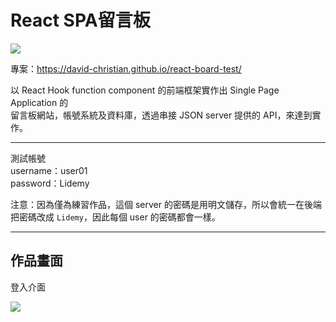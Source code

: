 # React SPA留言板  

![](https://lh3.googleusercontent.com/RooeZkA3Gnm8u6FVPwZz-EMq9TLrPTQznLv-9CXzwtvkoH7RtqTDtwK0oEbavYuus7ez7RJLnhQsx9nAj3cs47VyUdYdCzI-PYZlTjKTzojtauQeh54aRj6BONeP_kB7KsyGEhJ-=w600)

專案：https://david-christian.github.io/react-board-test/  


以 React Hook function component 的前端框架實作出 Single Page Application 的  
留言板網站，帳號系統及資料庫，透過串接 JSON server 提供的 API，來達到實作。  

---

測試帳號  
username：user01  
password：Lidemy

注意：因為僅為練習作品，這個 server 的密碼是用明文儲存，所以會統一在後端把密碼改成 `Lidemy`，因此每個 user 的密碼都會一樣。  

---

## 作品畫面  

登入介面  

![](https://lh3.googleusercontent.com/TG53aZbcx3x70HiY2faAYJvFQaW1ZW2zuOp7QHPOqRSypRQzRzBkqvmk2YqLuIqtjD3GnWUZRrp1Kii4qpOBSyyDyhaI-N-VXm3D6A_nXs2Xfo1ssYjYDbucfgHfaixR6VKB3Jap=w600)




